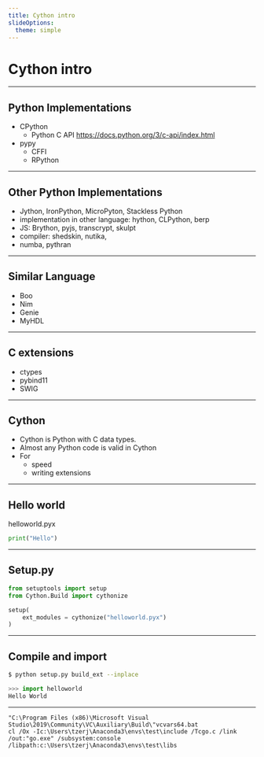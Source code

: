 ```yaml
---
title: Cython intro
slideOptions:        
  theme: simple
---
```

# Cython intro

---

## Python Implementations
* CPython
  * Python C API https://docs.python.org/3/c-api/index.html
* pypy
  * CFFI
  * RPython

---

## Other Python Implementations
* Jython, IronPython, MicroPyton, Stackless Python
* implementation in other language: hython, CLPython, berp
* JS: Brython, pyjs, transcrypt, skulpt
* compiler: shedskin, nutika, 
* numba, pythran

---

## Similar Language
* Boo
* Nim
* Genie
* MyHDL

---

## C extensions
* ctypes
* pybind11
* SWIG

---

## Cython
* Cython is Python with C data types.
* Almost any Python code is valid in Cython
* For 
  * speed 
  * writing extensions

---

## Hello world
helloworld.pyx
```python
print("Hello")
```

---

## Setup.py
```python
from setuptools import setup
from Cython.Build import cythonize

setup(
    ext_modules = cythonize("helloworld.pyx")
)
```

---

## Compile and import

```bash
$ python setup.py build_ext --inplace
```

```python
>>> import helloworld
Hello World
```


---

```
"C:\Program Files (x86)\Microsoft Visual Studio\2019\Community\VC\Auxiliary\Build\"vcvars64.bat
cl /Ox -Ic:\Users\tzerj\Anaconda3\envs\test\include /Tcgo.c /link /out:"go.exe" /subsystem:console /libpath:c:\Users\tzerj\Anaconda3\envs\test\libs
```
